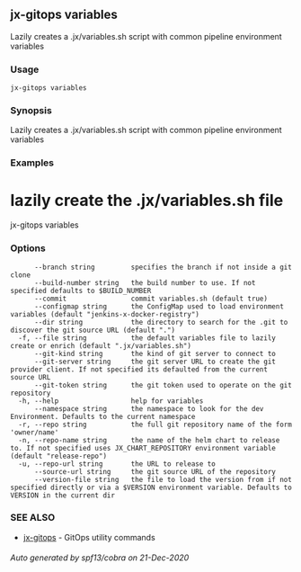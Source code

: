 ## jx-gitops variables

Lazily creates a .jx/variables.sh script with common pipeline environment variables

### Usage

```
jx-gitops variables
```

### Synopsis

Lazily creates a .jx/variables.sh script with common pipeline environment variables

### Examples

  # lazily create the .jx/variables.sh file
  jx-gitops variables

### Options

```
      --branch string         specifies the branch if not inside a git clone
      --build-number string   the build number to use. If not specified defaults to $BUILD_NUMBER
      --commit                commit variables.sh (default true)
      --configmap string      the ConfigMap used to load environment variables (default "jenkins-x-docker-registry")
      --dir string            the directory to search for the .git to discover the git source URL (default ".")
  -f, --file string           the default variables file to lazily create or enrich (default ".jx/variables.sh")
      --git-kind string       the kind of git server to connect to
      --git-server string     the git server URL to create the git provider client. If not specified its defaulted from the current source URL
      --git-token string      the git token used to operate on the git repository
  -h, --help                  help for variables
      --namespace string      the namespace to look for the dev Environment. Defaults to the current namespace
  -r, --repo string           the full git repository name of the form 'owner/name'
  -n, --repo-name string      the name of the helm chart to release to. If not specified uses JX_CHART_REPOSITORY environment variable (default "release-repo")
  -u, --repo-url string       the URL to release to
      --source-url string     the git source URL of the repository
      --version-file string   the file to load the version from if not specified directly or via a $VERSION environment variable. Defaults to VERSION in the current dir
```

### SEE ALSO

* [jx-gitops](jx-gitops.md)	 - GitOps utility commands

###### Auto generated by spf13/cobra on 21-Dec-2020
